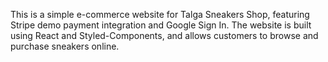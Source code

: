 This is a simple e-commerce website for Talga Sneakers Shop, featuring Stripe demo payment integration and Google Sign In. The website is built using React and Styled-Components, and allows customers to browse and purchase sneakers online.
